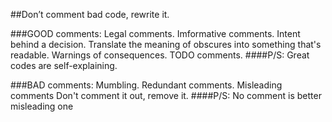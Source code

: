 ##Don’t comment bad code, rewrite it.

###GOOD comments:
Legal comments.
Imformative comments.
Intent behind a decision.
Translate the meaning of obscures into something that's readable.
Warnings of consequences.
TODO comments.
####P/S: Great codes are self-explaining.

###BAD comments:
Mumbling.
Redundant comments.
Misleading comments
Don't comment it out, remove it.
####P/S: No comment is better misleading one
